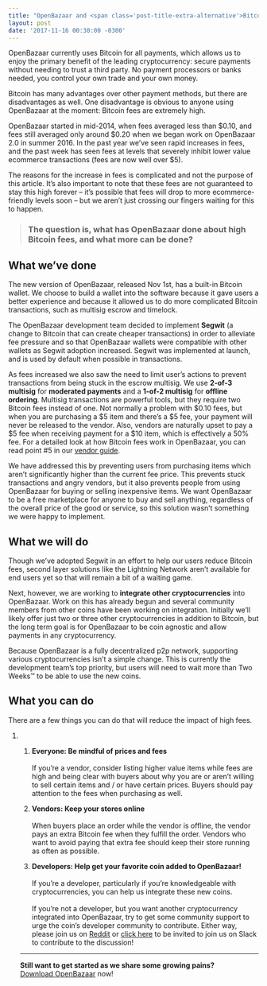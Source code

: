 ```yaml
---
title: "OpenBazaar and <span class='post-title-extra-alternative'>Bitcoin Fees</spam>" 
layout: post
date: '2017-11-16 00:30:00 -0300'
---
```

        
OpenBazaar currently uses Bitcoin for all payments, which allows us to enjoy the primary benefit of the leading cryptocurrency: secure payments without needing to trust a third party. No payment processors or banks needed, you control your own trade and your own money.

Bitcoin has many advantages over other payment methods, but there are disadvantages as well. One disadvantage is obvious to anyone using OpenBazaar at the moment: Bitcoin fees are extremely high.

OpenBazaar started in mid-2014, when fees averaged less than $0.10, and fees still averaged only around $0.20 when we began work on OpenBazaar 2.0 in summer 2016. In the past year we’ve seen rapid increases in fees, and the past week has seen fees at levels that severely inhibit lower value ecommerce transactions (fees are now well over $5).

The reasons for the increase in fees is complicated and not the purpose of this article. It’s also important to note that these fees are not guaranteed to stay this high forever – it’s possible that fees will drop to more ecommerce-friendly levels soon – but we aren’t just crossing our fingers waiting for this to happen.

> ### The question is, what has OpenBazaar done about high Bitcoin fees, and what more can be done?

What we’ve done
---------------

The new version of OpenBazaar, released Nov 1st, has a built-in Bitcoin wallet. We choose to build a wallet into the software because it gave users a better experience and because it allowed us to do more complicated Bitcoin transactions, such as multisig escrow and timelock.

The OpenBazaar development team decided to implement **Segwit** (a change to Bitcoin that can create cheaper transactions) in order to alleviate fee pressure and so that OpenBazaar wallets were compatible with other wallets as Segwit adoption increased. Segwit was implemented at launch, and is used by default when possible in transactions.

As fees increased we also saw the need to limit user’s actions to prevent transactions from being stuck in the escrow multisig. We use **2-of-3 multisig** for **moderated payments** and a **1-of-2 multisig** for **offline ordering**. Multisig transactions are powerful tools, but they require two Bitcoin fees instead of one. Not normally a problem with $0.10 fees, but when you are purchasing a $5 item and there’s a $5 fee, your payment will never be released to the vendor. Also, vendors are naturally upset to pay a $5 fee when receiving payment for a $10 item, which is effectively a 50% fee. For a detailed look at how Bitcoin fees work in OpenBazaar, you can read point #5 in our [vendor guide](https://www.openbazaar.org/blog/openbazaar-vendor-guide-what-to-expect-when-selling-on-the-worlds-largest-decentralized-marketplace/).

We have addressed this by preventing users from purchasing items which aren’t significantly higher than the current fee price. This prevents stuck transactions and angry vendors, but it also prevents people from using OpenBazaar for buying or selling inexpensive items. We want OpenBazaar to be a free marketplace for anyone to buy and sell anything, regardless of the overall price of the good or service, so this solution wasn’t something we were happy to implement.

What we will do
---------------

Though we’ve adopted Segwit in an effort to help our users reduce Bitcoin fees, second layer solutions like the Lightning Network aren’t available for end users yet so that will remain a bit of a waiting game.

Next, however, we are working to **integrate other cryptocurrencies** into OpenBazaar. Work on this has already begun and several community members from other coins have been working on integration. Initially we’ll likely offer just two or three other cryptocurrencies in addition to Bitcoin, but the long term goal is for OpenBazaar to be coin agnostic and allow payments in any cryptocurrency.

Because OpenBazaar is a fully decentralized p2p network, supporting various cryptocurrencies isn’t a simple change. This is currently the development team’s top priority, but users will need to wait more than Two Weeks™ to be able to use the new coins.

What you can do
---------------

There are a few things you can do that will reduce the impact of high fees.

1.  1.  **Everyone: Be mindful of prices and fees**  
           
        If you’re a vendor, consider listing higher value items while fees are high and being clear with buyers about why you are or aren’t willing to sell certain items and / or have certain prices. Buyers should pay attention to the fees when purchasing as well.
    
    3.  **Vendors: Keep your stores online**  
           
        When buyers place an order while the vendor is offline, the vendor pays an extra Bitcoin fee when they fulfill the order. Vendors who want to avoid paying that extra fee should keep their store running as often as possible.
    
    5.  **Developers: Help get your favorite coin added to OpenBazaar!**  
           
        If you’re a developer, particularly if you’re knowledgeable with cryptocurrencies, you can help us integrate these new coins.  
           
        If you’re not a developer, but you want another cryptocurrency integrated into OpenBazaar, try to get some community support to urge the coin’s developer community to contribute. Either way, please join us on [Reddit](https://reddit.com/r/openbazaar) or [click here](https://docs.google.com/forms/d/e/1FAIpQLSdEXqnREdncZYEXYSaE_wK41UV6JkBqNxqY5X-6J3oFNlZ72Q/viewform) to be invited to join us on Slack to contribute to the discussion!
    
    * * *
    
    **Still want to get started as we share some growing pains?**  
    [Download OpenBazaar](https://openbazaar.org/download) now!